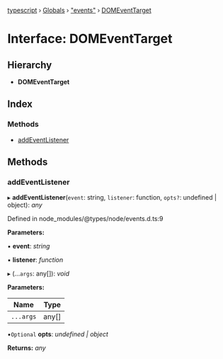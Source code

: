 [typescript](../README.md) › [Globals](../globals.md) › ["events"](../modules/_events_.md) › [DOMEventTarget](_events_.domeventtarget.md)

# Interface: DOMEventTarget

## Hierarchy

* **DOMEventTarget**

## Index

### Methods

* [addEventListener](_events_.domeventtarget.md#addeventlistener)

## Methods

###  addEventListener

▸ **addEventListener**(`event`: string, `listener`: function, `opts?`: undefined | object): *any*

Defined in node_modules/@types/node/events.d.ts:9

**Parameters:**

▪ **event**: *string*

▪ **listener**: *function*

▸ (...`args`: any[]): *void*

**Parameters:**

Name | Type |
------ | ------ |
`...args` | any[] |

▪`Optional`  **opts**: *undefined | object*

**Returns:** *any*
